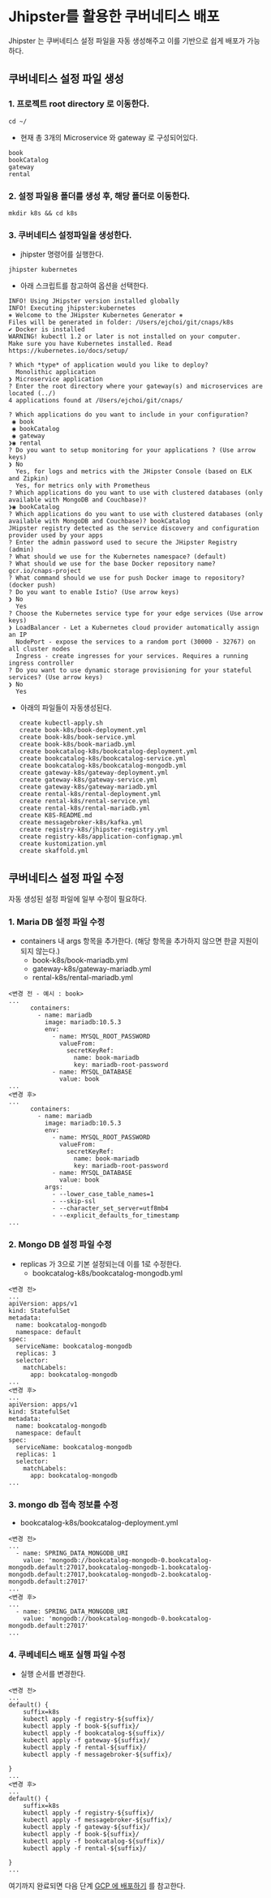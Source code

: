 # Jhipster를 활용한 쿠버네티스 배포

Jhipster 는 쿠버네티스 설정 파일을 자동 생성해주고 이를 기반으로 쉽게 배포가 가능하다.

## 쿠버네티스 설정 파일 생성
### 1. 프로젝트 root directory 로 이동한다.
```
cd ~/
```
 - 현재 총 3개의 Microservice 와 gateway 로 구성되어있다.
```
book
bookCatalog
gateway
rental
```

### 2. 설정 파일용 폴더를 생성 후, 해당 폴더로 이동한다.
```
mkdir k8s && cd k8s
```

### 3. 쿠버네티스 설정파일을 생성한다.

  - jhipster 명령어를 실행한다.
```
jhipster kubernetes
```
  - 아래 스크립트를 참고하여 옵션을 선택한다.
```
INFO! Using JHipster version installed globally
INFO! Executing jhipster:kubernetes
⎈ Welcome to the JHipster Kubernetes Generator ⎈
Files will be generated in folder: /Users/ejchoi/git/cnaps/k8s
✔ Docker is installed
WARNING! kubectl 1.2 or later is not installed on your computer.
Make sure you have Kubernetes installed. Read https://kubernetes.io/docs/setup/

? Which *type* of application would you like to deploy?
  Monolithic application
❯ Microservice application
? Enter the root directory where your gateway(s) and microservices are located (../)
4 applications found at /Users/ejchoi/git/cnaps/

? Which applications do you want to include in your configuration?
 ◉ book
 ◉ bookCatalog
 ◉ gateway
❯◉ rental
? Do you want to setup monitoring for your applications ? (Use arrow keys)
❯ No
  Yes, for logs and metrics with the JHipster Console (based on ELK and Zipkin)
  Yes, for metrics only with Prometheus
? Which applications do you want to use with clustered databases (only available with MongoDB and Couchbase)?
❯◉ bookCatalog
? Which applications do you want to use with clustered databases (only available with MongoDB and Couchbase)? bookCatalog
JHipster registry detected as the service discovery and configuration provider used by your apps
? Enter the admin password used to secure the JHipster Registry (admin)
? What should we use for the Kubernetes namespace? (default)
? What should we use for the base Docker repository name? gcr.io/cnaps-project
? What command should we use for push Docker image to repository? (docker push)
? Do you want to enable Istio? (Use arrow keys)
❯ No
  Yes
? Choose the Kubernetes service type for your edge services (Use arrow keys)
❯ LoadBalancer - Let a Kubernetes cloud provider automatically assign an IP
  NodePort - expose the services to a random port (30000 - 32767) on all cluster nodes
  Ingress - create ingresses for your services. Requires a running ingress controller
? Do you want to use dynamic storage provisioning for your stateful services? (Use arrow keys)
❯ No
  Yes
```
  - 아래의 파일들이 자동생성된다.
```
   create kubectl-apply.sh
   create book-k8s/book-deployment.yml
   create book-k8s/book-service.yml
   create book-k8s/book-mariadb.yml
   create bookcatalog-k8s/bookcatalog-deployment.yml
   create bookcatalog-k8s/bookcatalog-service.yml
   create bookcatalog-k8s/bookcatalog-mongodb.yml
   create gateway-k8s/gateway-deployment.yml
   create gateway-k8s/gateway-service.yml
   create gateway-k8s/gateway-mariadb.yml
   create rental-k8s/rental-deployment.yml
   create rental-k8s/rental-service.yml
   create rental-k8s/rental-mariadb.yml
   create K8S-README.md
   create messagebroker-k8s/kafka.yml
   create registry-k8s/jhipster-registry.yml
   create registry-k8s/application-configmap.yml
   create kustomization.yml
   create skaffold.yml
```
## 쿠버네티스 설정 파일 수정
자동 생성된 설정 파일에 일부 수정이 필요하다.
### 1. Maria DB 설정 파일 수정
  - containers 내 args 항목을 추가한다. (해당 항목을 추가하지 않으면 한글 지원이 되지 않는다.)
    - book-k8s/book-mariadb.yml
    - gateway-k8s/gateway-mariadb.yml
    - rental-k8s/rental-mariadb.yml
```
<변경 전 - 예시 : book>
...
      containers:
        - name: mariadb
          image: mariadb:10.5.3
          env:
            - name: MYSQL_ROOT_PASSWORD
              valueFrom:
                secretKeyRef:
                  name: book-mariadb
                  key: mariadb-root-password
            - name: MYSQL_DATABASE
              value: book
...
<변경 후>
...
      containers:
        - name: mariadb
          image: mariadb:10.5.3
          env:
            - name: MYSQL_ROOT_PASSWORD
              valueFrom:
                secretKeyRef:
                  name: book-mariadb
                  key: mariadb-root-password
            - name: MYSQL_DATABASE
              value: book
          args:
            - --lower_case_table_names=1
            - --skip-ssl
            - --character_set_server=utf8mb4
            - --explicit_defaults_for_timestamp
...
```

### 2. Mongo DB 설정 파일 수정
  - replicas 가 3으로 기본 설정되는데 이를 1로 수정한다.
    - bookcatalog-k8s/bookcatalog-mongodb.yml
```
<변경 전>
...
apiVersion: apps/v1
kind: StatefulSet
metadata:
  name: bookcatalog-mongodb
  namespace: default
spec:
  serviceName: bookcatalog-mongodb
  replicas: 3
  selector:
    matchLabels:
      app: bookcatalog-mongodb
...
<변경 후>
...
apiVersion: apps/v1
kind: StatefulSet
metadata:
  name: bookcatalog-mongodb
  namespace: default
spec:
  serviceName: bookcatalog-mongodb
  replicas: 1
  selector:
    matchLabels:
      app: bookcatalog-mongodb
...
``` 
### 3. mongo db 접속 정보를 수정
  - bookcatalog-k8s/bookcatalog-deployment.yml
```
<변경 전>
...
  - name: SPRING_DATA_MONGODB_URI
    value: 'mongodb://bookcatalog-mongodb-0.bookcatalog-mongodb.default:27017,bookcatalog-mongodb-1.bookcatalog-mongodb.default:27017,bookcatalog-mongodb-2.bookcatalog-mongodb.default:27017'
...
<변경 후>
...
  - name: SPRING_DATA_MONGODB_URI
    value: 'mongodb://bookcatalog-mongodb-0.bookcatalog-mongodb.default:27017'
...
```
### 4. 쿠베네티스 배포 실행 파일 수정
  - 실행 순서를 변경한다.
```
<변경 전>
...
default() {
    suffix=k8s
    kubectl apply -f registry-${suffix}/
    kubectl apply -f book-${suffix}/
    kubectl apply -f bookcatalog-${suffix}/
    kubectl apply -f gateway-${suffix}/
    kubectl apply -f rental-${suffix}/
    kubectl apply -f messagebroker-${suffix}/

}
...
<변경 후>
...
default() {
    suffix=k8s
    kubectl apply -f registry-${suffix}/
    kubectl apply -f messagebroker-${suffix}/
    kubectl apply -f gateway-${suffix}/
    kubectl apply -f book-${suffix}/
    kubectl apply -f bookcatalog-${suffix}/
    kubectl apply -f rental-${suffix}/

}
...
```

여기까지 완료되면 다음 단계 [GCP 에 배포하기](/contents/cd_gcp.md) 를 참고한다.